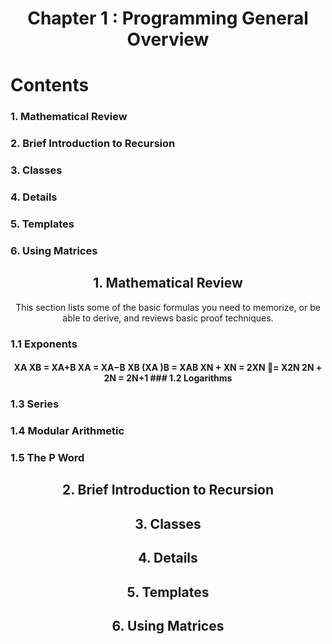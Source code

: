 <h1 align="center" >Chapter 1 : Programming General Overview</h1>

# Contents

### 1. Mathematical Review

### 2. Brief Introduction to Recursion

### 3. Classes

### 4. Details

### 5. Templates

### 6. Using Matrices

<h2 align="center" >1. Mathematical Review</h2>

<p align="center" >This section lists some of the basic formulas you need to memorize, or be able to derive,
and reviews basic proof techniques.</p>

### 1.1 Exponents

<h4 align="center">XA XB = XA+B
XA
= XA−B
XB
(XA )B = XAB
XN + XN = 2XN = X2N
2N + 2N = 2N+1
### 1.2 Logarithms
</h4>

### 1.3 Series

### 1.4 Modular Arithmetic

### 1.5 The P Word

<h2 align="center" >2. Brief Introduction to Recursion</h2>

<h2 align="center" >3. Classes</h2>

<h2 align="center" >4. Details</h2>

<h2 align="center" >5. Templates</h2>

<h2 align="center" >6. Using Matrices</h2>
